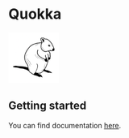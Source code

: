 # Quokka

<img src="https://github.com/quokkamail/quokka/raw/main/logo/logo.png" width="100">

## Getting started

You can find documentation [here](https://quokkamail.org).
